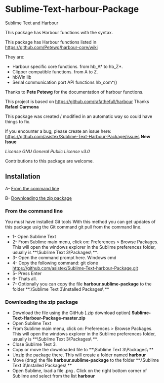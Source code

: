# Sublime-Text-harbour-Package
Sublime Text and Harbour

This package has Harbour functions with the syntax.

This package has Harbour functions listed in https://github.com/Petewg/harbour-core/wiki

They are:
* Harbour specific core functions. from hb_A* to hb_Z*.
* Clipper compatible functions. from A to Z.
* hbWin lib
* Serial communication port API functions hb_com*()

Thanks to **Pete Petewg** for the documentation of harbour functions.

This project is based on https://github.com/rafathefull/harbour Thanks **Rafael Carmona**

This package was created / modified in an automatic way so could have things to fix.

If you encounter a bug, please create an issue here:
https://github.com/asistex/Sublime-Text-Harbour-Package/issues  **New Issue**

*License GNU General Public License v3.0*

Contributions to this package are welcome.

## Installation

A- [From the command line](#from-the-command-line)

B- [Downloading the zip package](#downloading-the-zip-package)



### From the command line
   You must have installed Git tools
   With this method you can get updates of this package usig the Git command
   git pull from the command line.

* 1- Open Sublime Text
* 2- From Sublime main menu, click on: Preferences > Browse Packages. This will open the windows explorer in the Sublime preferences folder, usually is **\Sublime Text 3\Packages\ **.
* 3- Open the command prompt here. Windows cmd
* 4- Copy the following command:
     git clone https://github.com/asistex/Sublime-Text-harbour-Package.git
* 5- Press Enter
* 6- Thats all.
* 7- Optionally you can copy the file **harbour.sublime-package** to the folder **.\Sublime Text 3\Installed Packages\ **








### Downloading the zip package

* Download the file using the GitHub [.zip download option] **Sublime-Text-Harbour-Package-master.zip**
* Open Sublime Text
* From Sublime main menu, click on: Preferences > Browse Packages. This will open the windows explorer in the Sublime preferences folder, usually is **\Sublime Text 3\Packages\ **.
* Close Sublime Text 3.
* Copy or move the downloaded file to **\Sublime Text 3\Packages\ **
* Unzip the package there.  This will create a folder named **harbour**
* Move (drag) the file **harbour.sublime-package** to the folder **.\Sublime Text 3\Installed Packages\ **
* Open Sublime, load a file .prg . Click on the right bottom corner of Sublime and 
  select from the list **harbour**

